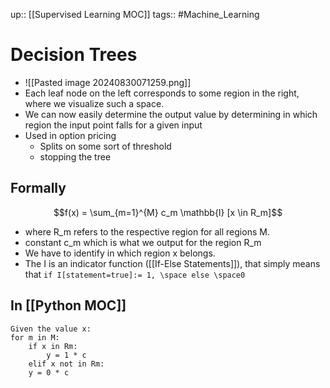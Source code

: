 up:: [[Supervised Learning MOC]]
tags:: #Machine_Learning
# Decision Trees
- ![[Pasted image 20240830071259.png]]
- Each leaf node on the left corresponds to some region in the right, where we visualize such a space.
- We can now easily determine the output value by determining in which region the input point falls for a given input
- Used in option pricing
	- Splits on some sort of threshold
	- stopping the tree

## Formally
$$f(x) = \sum_{m=1}^{M} c_m \mathbb{I} [x \in R_m]$$
- where R_m refers to the respective region for all regions M.
- constant c_m which is what we output for the region R_m​
- We have to identify in which region x belongs.
- The I is an indicator function ([[If-Else Statements]]), that simply means that `if I[statement=true]:= 1, \space else \space0`
## In [[Python MOC]]
```
Given the value x:
for m in M:
	if x in Rm:
		y = 1 * c
	elif x not in Rm:
    y = 0 * c
```